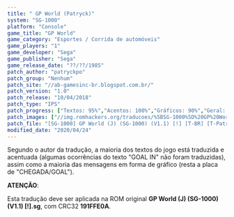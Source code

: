 ```yaml
---
title: " GP World (Patryck)"
system: "SG-1000"
platform: "Console"
game_title: "GP World"
game_category: "Esportes / Corrida de automóveis"
game_players: "1"
game_developer: "Sega"
game_publisher: "Sega"
game_release_date: "??/??/1985"
patch_author: "patryckpo"
patch_group: "Nenhum"
patch_site: "//ab-gamesinc-br.blogspot.com.br/"
patch_version: "1.0"
patch_release: "10/04/2018"
patch_type: "IPS"
patch_progress: ["Textos: 95%","Acentos: 100%","Gráficos: 90%","Geral: 90%"]
patch_images: ["//img.romhackers.org/traducoes/%5BSG-1000%5D%20GP%20World%20-%20Patryck%20-%201.png","//img.romhackers.org/traducoes/%5BSG-1000%5D%20GP%20World%20-%20Patryck%20-%202.png","//img.romhackers.org/traducoes/%5BSG-1000%5D%20GP%20World%20-%20Patryck%20-%203.png"]
patch_file: "[SG-1000] GP World (J) (SG-1000) (V1.1) [!] [T-BR] [T-Patryck G-Nenhum] [V-1.0 A-2018].zip"
modified_date: "2020/04/24"
---
```

Segundo o autor da tradução, a maioria dos textos do jogo está traduzida e acentuada (algumas ocorrências do texto "GOAL IN" não foram traduzidas), assim como a maioria das mensagens em forma de gráfico (resta a placa de "CHEGADA/GOAL").

<b>ATENÇÃO</b>:

Esta tradução deve ser aplicada na ROM original <b>GP World (J) (SG-1000) (V1.1) [!].sg</b>, com CRC32 <b>191FFE0A</b>.
